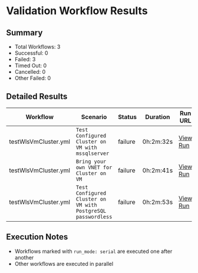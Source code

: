 # Validation Workflow Results

## Summary
- Total Workflows: 3
- Successful: 0
- Failed: 3
- Timed Out: 0
- Cancelled: 0
- Other Failed: 0

## Detailed Results

| Workflow | Scenario | Status | Duration | Run URL |
|----------|----------|---------|-----------|----------|
| testWlsVmCluster.yml | `Test Configured Cluster on VM with mssqlserver` | failure | 0h:2m:32s | [View Run](https://github.com/azure-javaee/weblogic-azure/actions/runs/17207225930) |
| testWlsVmCluster.yml | `Bring your own VNET for Cluster on VM` | failure | 0h:2m:41s | [View Run](https://github.com/azure-javaee/weblogic-azure/actions/runs/17207292864) |
| testWlsVmCluster.yml | `Test Configured Cluster on VM with PostgreSQL passwordless` | failure | 0h:2m:53s | [View Run](https://github.com/azure-javaee/weblogic-azure/actions/runs/17207360923) |


## Execution Notes
- Workflows marked with `run_mode: serial` are executed one after another
- Other workflows are executed in parallel
